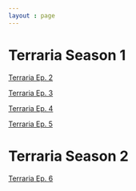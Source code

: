 ```yaml
---
layout : page
---
```

<h1>Terraria Season 1</h1>
<p><a href = "https://drive.google.com/open?id=1uCPzYPc5ncSKsOVtOtLRtvUAW6_HtxgU">Terraria Ep. 2</a></p>
<p><a href = "https://drive.google.com/open?id=1ZGmYVU5urSHPqh2CwAkG2rC4-FmykrZ6">Terraria Ep. 3</a></p>
<p><a href = "https://drive.google.com/open?id=124YUnmZ77q5dAsj2qiXU3G0iY4xc42bV">Terraria Ep. 4</a></p>
<p><a href = "https://drive.google.com/open?id=102IU3Bo-_wfGavFjYqKmCECXUMil6HMW">Terraria Ep. 5</a></p>
<h1>Terraria Season 2</h1>
<p><a href = "https://drive.google.com/open?id=1r088_3zu3x0R2z4H4kqXiJIgmeCPCuG3">Terraria Ep. 6</a>
